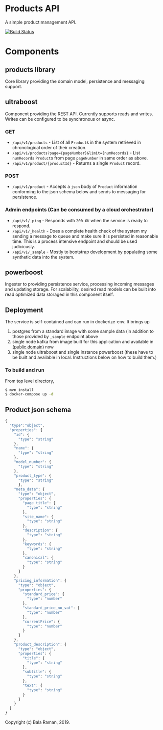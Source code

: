 # Products API

A simple product management API.

[![Build Status](https://travis-ci.com/vrbala/products-api.svg?branch=master)](https://travis-ci.com/vrbala/products-api)


# Components

## products library
Core library providing the domain model, persistence and messaging support.

## ultraboost
Component providing the REST API. Currently supports reads and writes. Writes can be configured to be synchronous or async.

### GET
- `/api/v1/products` - List of all `Product`s in the system retrieved in chronological order of their creation.
- `/api/v1/products?page={pageNumber}&limit={numRecords}` - List `numRecords` `Product`s from page `pageNumber` in same order as above.
- `/api/v1/product/{productId}` - Returns a single `Product` record.

### POST
- `/api/v1/product` - Accepts a `json` body of `Product` information conforming to the json schema below and sends to messaging for persistence.

### Admin endpoints (Can be consumed by a cloud orchestrator)
- `/api/v1/_ping` - Responds with `200 OK` when the service is ready to respond. 
- `/api/v1/_health` - Does a complete health check of the system my sending a message to queue and make sure it is persisted in reasonable time. This is a process intensive endpoint and should be used judiciously.
- `/api/v1/_sample` - Mostly to bootstrap development by populating some synthetic data into the system.


## powerboost
Ingester to providing persistence service, processing incoming messages and updating storage. For scalability, desired read models can be built into read optimized data storaged in this component itself.

## Deployment
The service is self-contained and can run in dockerize-env. It brings up 
1. postgres from a standard image with some sample data (in addition to those provided by `_sample` endpoint above
2. single node kafka from image built for this application and available in [(public domain)](https://cloud.docker.com/u/balavr/repository/docker/balavr/kafka) now 
3. single node ultraboost and single instance powerboost (these have to be built and available in local. Instructions below on how to build them.)

### To build and run
From top level directory,
```bash
$ mvn install 
$ docker-compose up -d
```


## Product json schema 
```javascript
{
  "type":"object",
  "properties": {
    "id": {
      "type": "string"
    },
    "name": {
      "type": "string"
    },
    "model_number": {
      "type": "string"
    },
    "product_type": {
      "type": "string"
      },
    "meta_data": {
      "type": "object",
      "properties": {
        "page_title": {
          "type": "string"
        },
        "site_name": {
          "type": "string"
        },
        "description": {
          "type": "string"
        },
        "keywords": {
          "type": "string"
        },
        "canonical": {
          "type": "string"
        }
      }
    },
    "pricing_information": {
      "type": "object",
      "properties": {
        "standard_price": {
          "type": "number"
        },
        "standard_price_no_vat": {
          "type": "number"
        },
        "currentPrice": {
          "type": "number"
        }        
      }
    },
    "product_description": {
      "type": "object",
      "properties": {
        "title": {
          "type": "string"
        },
        "subtitle": {
          "type": "string"
        },
        "text": {
          "type": "string"
        }
      }
    }
  }
}
```

Copyright (c) Bala Raman, 2019.
